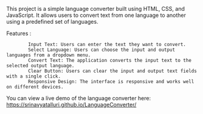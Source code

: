 This project is a simple language converter built using HTML, CSS, and JavaScript. It allows users to convert text from one language to another using a predefined set of languages.

Features :

            Input Text: Users can enter the text they want to convert.
            Select Language: Users can choose the input and output languages from a dropdown menu.
            Convert Text: The application converts the input text to the selected output language.
            Clear Button: Users can clear the input and output text fields with a single click.
            Responsive Design: The interface is responsive and works well on different devices.
You can view a live demo of the language converter here: https://srinavyatalluri.github.io/LanguageConverter/            
